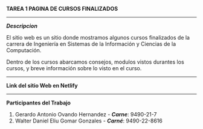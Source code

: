 **TAREA 1 PAGINA DE CURSOS FINALIZADOS**
***
***Descripcion***

El sitio web es un sitio donde mostramos algunos cursos finalizados de la carrera de Ingeniería en Sistemas de la Información y Ciencias de la Computación. 

Dentro de los cursos abarcamos consejos, modulos vistos durantes los cursos, y breve información sobre lo visto en el curso. 

***
**Link del sitio Web en Netlify**


***
**Participantes del Trabajo**
1. Gerardo Antonio Ovando Hernandez - ***Carne***: 9490-21-7
2. Walter Daniel Eliu Gomar Gonzales - ***Carné***: 9490-22-8616



